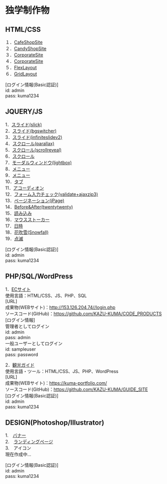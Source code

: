# 独学制作物

## HTML/CSS

１．[CafeShopSite](http://153.126.204.74/sample/lesson1/index.html)       
２．[CandyShopSite](http://153.126.204.74/sample/lesson2/index.html)        
３．[CorporateSite](http://153.126.204.74/sample/lesson3/index.html)        
４．[CorporateSite](http://153.126.204.74/sample/lesson4/index.html)        
５．[FlexLayout](http://153.126.204.74/study/index02.html)  
６．[GridLayout](http://153.126.204.74/study/index03.html)  

[ログイン情報(Basic認証)]  
id: admin  
pass: kuma1234  

## JQUERY/JS

1．[スライド(slick)](http://153.126.204.74/study/sample02.html)  
2．[スライド(bgswitcher)](http://153.126.204.74/study/sample20.html)  
3．[スライド(infiniteslidev2)](http://153.126.204.74/study/sample06.html)  
4．[スクロール(parallax)](http://153.126.204.74/study/sample18.html)  
5．[スクロール(scrollreveal)](http://153.126.204.74/study/sample12.html)  
6．[スクロール](http://153.126.204.74/study/sample01.html)  
7．[モーダルウィンドウ(lightbox)](http://153.126.204.74/study/sample16.html)  
8．[メニュー](http://153.126.204.74/study/sample04.html)  
9．[メニュー](http://153.126.204.74/study/sample05.html)  
10．[タブ](http://153.126.204.74/study/sample07.html)  
11．[アコーディオン](http://153.126.204.74/study/sample08.html)  
12．[フォーム入力チェック(validate+ajaxzip3)](http://153.126.204.74/study/sample14.html)  
13．[ページネーション(jPage)](http://153.126.204.74/study/sample13.html)  
14．[Before&After(twentytwenty)](http://153.126.204.74/study/sample19.html)  
15．[読み込み](http://153.126.204.74/study/sample10.html)  
16．[マウスストーカー](http://153.126.204.74/study/sample11.html)  
17．[日時](http://153.126.204.74/study/sample09.html)  
18．[花吹雪(Snowfall)](http://153.126.204.74/study/sample21.html)  
19．[点滅](http://153.126.204.74/study/sample22.html)  

[ログイン情報(Basic認証)]  
id: admin  
pass: kuma1234  

## PHP/SQL/WordPress

1．[ECサイト](http://153.126.204.74//login.php )  
使用言語：HTML/CSS、JS、PHP、SQL  
[URL]  
成果物(WEBサイト)：http://153.126.204.74//login.php  
ソースコード(GitHub)：https://github.com/KAZU-KUMA/CODE_PRODUCTS  
[ログイン情報]  
管理者としてログイン  
id: admin  
pass: admin  
一般ユーザーとしてログイン  
id: sampleuser  
pass: password  

2．[観光ガイド](https://kuma-portfolio.com/)  
使用言語・ツール：HTML/CSS、JS、PHP、WordPress  
[URL]  
成果物(WEBサイト)：https://kuma-portfolio.com/  
ソースコード(GitHub)：https://github.com/KAZU-KUMA/GUIDE_SITE  
[ログイン情報(Basic認証)]  
id: admin  
pass: kuma1234 

## DESIGN(Photoshop/Illustrator)  
1.　[バナー](http://153.126.204.74/study/design01.html)  
2.　[ランディングページ](http://153.126.204.74/study/design02.html)  
3.　アイコン  
現在作成中...


[ログイン情報(Basic認証)]  
id: admin  
pass: kuma1234 

